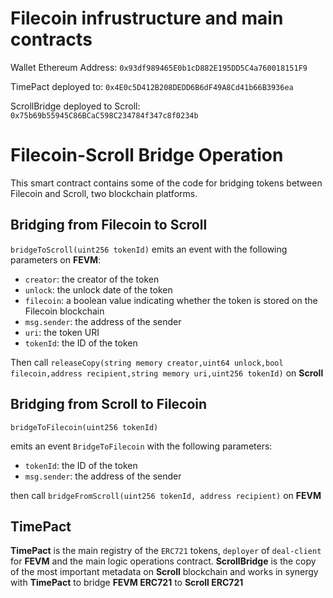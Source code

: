 # Filecoin infrustructure and main contracts

Wallet Ethereum Address: `0x93df989465E0b1cD882E195DD5C4a760018151F9`

TimePact deployed to: `0x4E0c5D412B208DEDD6B6dF49A8Cd41b66B3936ea`

ScrollBridge deployed to Scroll: `0x75b69b55945C86BCaC598C234784f347c8f0234b`

# Filecoin-Scroll Bridge Operation

This smart contract contains some of the code for bridging tokens between Filecoin and Scroll, two blockchain platforms.

## Bridging from Filecoin to Scroll

`bridgeToScroll(uint256 tokenId)` emits an event with the following parameters on **FEVM**:

- `creator`: the creator of the token
- `unlock`: the unlock date of the token
- `filecoin`: a boolean value indicating whether the token is stored on the Filecoin blockchain
- `msg.sender`: the address of the sender
- `uri`: the token URI
- `tokenId`: the ID of the token

Then call `releaseCopy(string memory creator,uint64 unlock,bool filecoin,address recipient,string memory uri,uint256 tokenId)` on **Scroll**


## Bridging from Scroll to Filecoin

`bridgeToFilecoin(uint256 tokenId)`

emits an event `BridgeToFilecoin` with the following parameters:

- `tokenId`: the ID of the token
- `msg.sender`: the address of the sender

then call `bridgeFromScroll(uint256 tokenId, address recipient)` on **FEVM**

## TimePact

**TimePact** is the main registry of the `ERC721` tokens, `deployer` of `deal-client` for **FEVM** and the main logic operations contract. 
**ScrollBridge** is the copy of the most important metadata on **Scroll** blockchain and works in synergy with **TimePact** to bridge **FEVM ERC721** to **Scroll ERC721** 
